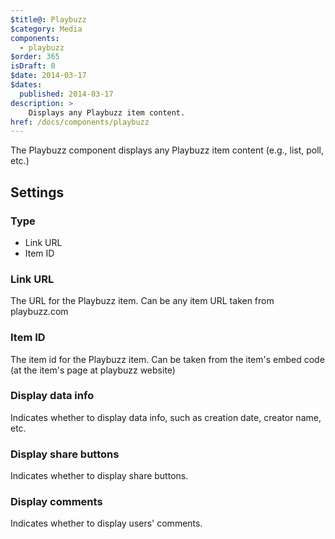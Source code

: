 ```yaml
---
$title@: Playbuzz
$category: Media
components:
  - playbuzz
$order: 365
isDraft: 0
$date: 2014-03-17
$dates:
  published: 2014-03-17
description: >
    Displays any Playbuzz item content.
href: /docs/components/playbuzz
---
```

<p>The Playbuzz component displays any Playbuzz item content (e.g., list, poll, etc.)</p>
<amp-playbuzz
    src="https://www.playbuzz.com/HistoryUK/10-classic-christmas-movies"
    height="500">
</amp-playbuzz>
<h2 class="mt4 mb4">Settings</h2>
<h3 class="mb3 mt3">Type</h3>

- Link URL
- Item ID

<h3 class="mb3 mt3">Link URL</h3>
The URL for the Playbuzz item. Can be any item URL taken from playbuzz.com
<h3 class="mb3 mt3">Item ID</h3>
The item id for the Playbuzz item. Can be taken from the item's embed code (at the item's page at playbuzz website)
<h3 class="mb3 mt3">Display data info</h3>
Indicates whether to display data info, such as creation date, creator name, etc.
<h3 class="mb3 mt3">Display share buttons</h3>
Indicates whether to display share buttons.
<h3 class="mb3 mt3">Display comments</h3>
Indicates whether to display users' comments.

